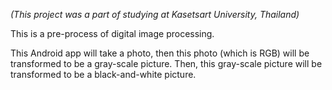 *(This project was a part of studying at Kasetsart University, Thailand)*

This is a pre-process of digital image processing.

This Android app will take a photo, then this photo (which is RGB) will be transformed to be a gray-scale picture. Then, this gray-scale picture will be transformed to be a black-and-white picture.
